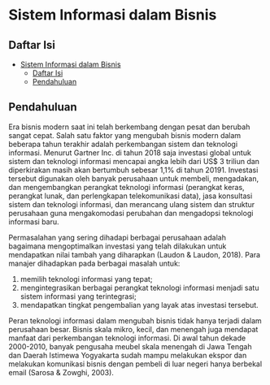 # Sistem Informasi dalam Bisnis

## Daftar Isi

- [Sistem Informasi dalam Bisnis](#sistem-informasi-dalam-bisnis)
  - [Daftar Isi](#daftar-isi)
  - [Pendahuluan](#pendahuluan)

## Pendahuluan

Era bisnis modern saat ini telah berkembang dengan pesat dan berubah sangat cepat. Salah satu faktor yang mengubah bisnis modern dalam beberapa tahun terakhir adalah perkembangan sistem dan teknologi informasi. Menurut Gartner Inc. di tahun 2018 saja investasi global untuk sistem dan teknologi informasi mencapai angka lebih dari US$ 3 triliun dan diperkirakan masih akan bertumbuh sebesar 1,1% di tahun 20191. Investasi tersebut digunakan oleh banyak perusahaan untuk membeli, mengadakan, dan mengembangkan perangkat teknologi informasi (perangkat keras, perangkat lunak, dan perlengkapan telekomunikasi data), jasa konsultasi sistem dan teknologi informasi, dan merancang ulang sistem dan struktur perusahaan guna mengakomodasi perubahan dan mengadopsi teknologi informasi baru.

Permasalahan yang sering dihadapi berbagai perusahaan adalah bagaimana mengoptimalkan investasi yang telah dilakukan untuk mendapatkan nilai tambah yang diharapkan (Laudon & Laudon, 2018). Para manajer dihadapkan pada berbagai masalah untuk:

1. memilih teknologi informasi yang tepat;
2. mengintegrasikan berbagai perangkat teknologi informasi menjadi satu sistem informasi yang terintegrasi;
3. mendapatkan tingkat pengembalian yang layak atas investasi tersebut.

Peran teknologi informasi dalam mengubah bisnis tidak hanya terjadi dalam perusahaan besar. Bisnis skala mikro, kecil, dan menengah juga mendapat manfaat dari perkembangan teknologi informasi. Di awal tahun dekade 2000-2010, banyak pengusaha meubel skala menengah di Jawa Tengah dan Daerah Istimewa Yogyakarta sudah mampu melakukan ekspor dan melakukan komunikasi bisnis dengan pembeli di luar negeri hanya berbekal email (Sarosa & Zowghi, 2003).
